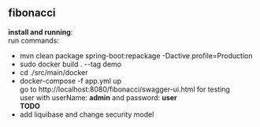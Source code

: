 ## fibonacci

**install and running**: \
run commands: 
- mvn clean package spring-boot:repackage -Dactive.profile=Production
- sudo docker build . --tag demo
- cd ./src/main/docker
- docker-compose -f app.yml up\
 go to http://localhost:8080/fibonacci/swagger-ui.html for testing \
user with userName: **admin**   and password: **user** \
**TODO** 
- add liquibase and change security model
 
